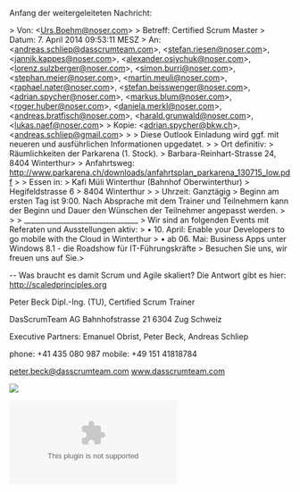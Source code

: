 <span style="color:#000ff;">Anfang der weitergeleiteten Nachricht:</span>

<span style="color:#000ff;">> Von: <</span><a href="mailto:Urs.Boehm@noser.com" rel="noopener" class="external-link" target="_blank" style="color:#dca0dff;"><u>Urs.Boehm@noser.com</u></a><span style="color:#000ff;">></span>
<span style="color:#000ff;">> Betreff: Certified Scrum Master</span>
<span style="color:#000ff;">> Datum: 7. April 2014 09:53:11 MESZ</span>
<span style="color:#000ff;">> An: <</span><a href="mailto:andreas.schliep@dasscrumteam.com" rel="noopener" class="external-link" target="_blank" style="color:#dca0dff;"><u>andreas.schliep@dasscrumteam.com</u></a><span style="color:#000ff;">>, <</span><a href="mailto:stefan.riesen@noser.com" rel="noopener" class="external-link" target="_blank" style="color:#dca0dff;"><u>stefan.riesen@noser.com</u></a><span style="color:#000ff;">>, <</span><a href="mailto:jannik.kappes@noser.com" rel="noopener" class="external-link" target="_blank" style="color:#dca0dff;"><u>jannik.kappes@noser.com</u></a><span style="color:#000ff;">>, <</span><a href="mailto:alexander.osiychuk@noser.com" rel="noopener" class="external-link" target="_blank" style="color:#dca0dff;"><u>alexander.osiychuk@noser.com</u></a><span style="color:#000ff;">>, <</span><a href="mailto:lorenz.sulzberger@noser.com" rel="noopener" class="external-link" target="_blank" style="color:#dca0dff;"><u>lorenz.sulzberger@noser.com</u></a><span style="color:#000ff;">>, <</span><a href="mailto:simon.burri@noser.com" rel="noopener" class="external-link" target="_blank" style="color:#dca0dff;"><u>simon.burri@noser.com</u></a><span style="color:#000ff;">>, <</span><a href="mailto:stephan.meier@noser.com" rel="noopener" class="external-link" target="_blank" style="color:#dca0dff;"><u>stephan.meier@noser.com</u></a><span style="color:#000ff;">>, <</span><a href="mailto:martin.meuli@noser.com" rel="noopener" class="external-link" target="_blank" style="color:#dca0dff;"><u>martin.meuli@noser.com</u></a><span style="color:#000ff;">>, <</span><a href="mailto:raphael.nater@noser.com" rel="noopener" class="external-link" target="_blank" style="color:#dca0dff;"><u>raphael.nater@noser.com</u></a><span style="color:#000ff;">>, <</span><a href="mailto:stefan.beisswenger@noser.com" rel="noopener" class="external-link" target="_blank" style="color:#dca0dff;"><u>stefan.beisswenger@noser.com</u></a><span style="color:#000ff;">>, <</span><a href="mailto:adrian.spycher@noser.com" rel="noopener" class="external-link" target="_blank" style="color:#dca0dff;"><u>adrian.spycher@noser.com</u></a><span style="color:#000ff;">>, <</span><a href="mailto:markus.blum@noser.com" rel="noopener" class="external-link" target="_blank" style="color:#dca0dff;"><u>markus.blum@noser.com</u></a><span style="color:#000ff;">>, <</span><a href="mailto:roger.huber@noser.com" rel="noopener" class="external-link" target="_blank" style="color:#dca0dff;"><u>roger.huber@noser.com</u></a><span style="color:#000ff;">>, <</span><a href="mailto:daniela.merkl@noser.com" rel="noopener" class="external-link" target="_blank" style="color:#dca0dff;"><u>daniela.merkl@noser.com</u></a><span style="color:#000ff;">>, <</span><a href="mailto:andreas.bratfisch@noser.com" rel="noopener" class="external-link" target="_blank" style="color:#dca0dff;"><u>andreas.bratfisch@noser.com</u></a><span style="color:#000ff;">>, <</span><a href="mailto:harald.grunwald@noser.com" rel="noopener" class="external-link" target="_blank" style="color:#dca0dff;"><u>harald.grunwald@noser.com</u></a><span style="color:#000ff;">>, <</span><a href="mailto:lukas.naef@noser.com" rel="noopener" class="external-link" target="_blank" style="color:#dca0dff;"><u>lukas.naef@noser.com</u></a><span style="color:#000ff;">></span>
<span style="color:#000ff;">> Kopie: <</span><a href="mailto:adrian.spycher@bkw.ch" rel="noopener" class="external-link" target="_blank" style="color:#dca0dff;"><u>adrian.spycher@bkw.ch</u></a><span style="color:#000ff;">>, <</span><a href="mailto:andreas.schliep@gmail.com" rel="noopener" class="external-link" target="_blank" style="color:#dca0dff;"><u>andreas.schliep@gmail.com</u></a><span style="color:#000ff;">></span>
<span style="color:#000ff;">></span> 
<span style="color:#000ff;">> Diese Outlook Einladung wird ggf. mit neueren und ausführlichen Informationen upgedatet.</span>
<span style="color:#000ff;">></span> 
<span style="color:#000ff;">> Ort definitiv:</span>
<span style="color:#000ff;">> Räumlichkeiten der Parkarena (1. Stock).</span>
<span style="color:#000ff;">> Barbara-Reinhart-Strasse 24, 8404 Winterthur></span> 
<span style="color:#000ff;">> Anfahrtsweg:</span> <a href="http://www.parkarena.ch/downloads/anfahrtsplan_parkarena_130715_low.pdf" rel="noopener" class="external-link" target="_blank" style="color:#dca0dff;"><u>http://www.parkarena.ch/downloads/anfahrtsplan_parkarena_130715_low.pdf</u></a>
<span style="color:#000ff;">></span> 
<span style="color:#000ff;">> Essen in:</span>
<span style="color:#000ff;">> Kafi Müli Winterthur (Bahnhof Oberwinterthur)</span>
<span style="color:#000ff;">> Hegifeldstrasse 6</span>
<span style="color:#000ff;">> 8404 Winterthur</span>
<span style="color:#000ff;">></span> 
<span style="color:#000ff;">> Uhrzeit: Ganztägig</span>
<span style="color:#000ff;">> Beginn am ersten Tag ist 9:00. Nach Absprache mit dem Trainer und Teilnehmern kann der Beginn und Dauer den Wünschen der Teilnehmer angepasst werden.</span>
<span style="color:#000ff;">></span> 
<span style="color:#000ff;">></span> 
<span style="color:#000ff;">> ________________________________</span> 
<span style="color:#000ff;">> Wir sind an folgenden Events mit Referaten und Ausstellungen aktiv:</span>
<span style="color:#000ff;">> • 10. April: Enable your Developers to go mobile with the Cloud in Winterthur</span>
<span style="color:#000ff;">> • ab 06. Mai: Business Apps unter Windows 8.1 - die Roadshow für IT-Führungskräfte</span>
<span style="color:#000ff;">> Besuchen Sie uns, wir freuen uns auf Sie.></span> 

<span style="color:#000ff;">--</span> 
<span style="color:#000ff;">Was braucht es damit Scrum und Agile skaliert? Die Antwort gibt es hier:</span> <a href="http://scaledprinciples.org/" rel="noopener" class="external-link" target="_blank" style="color:#dca0dff;"><u>http://scaledprinciples.org</u></a>

<span style="color:#000ff;">Peter Beck</span>
<span style="color:#000ff;">Dipl.-Ing. (TU), Certified Scrum Trainer</span>

<span style="color:#000ff;">DasScrumTeam AG</span>
<span style="color:#000ff;">Bahnhofstrasse 21</span>
<span style="color:#000ff;">6304 Zug</span>
<span style="color:#000ff;">Schweiz</span>

<span style="color:#000ff;">Executive Partners: Emanuel Obrist, Peter Beck, Andreas Schliep</span>

<span style="color:#000ff;">phone: +41 435 080 987</span>
<span style="color:#000ff;">mobile: +49 151 41818784</span>

<a href="mailto:peter.beck@dasscrumteam.com" rel="noopener" class="external-link" target="_blank" style="color:#00e9ff;"><u>peter.beck@dasscrumteam.com</u></a>
<span style="color:#000ff;">www.dasscrumteam.com</span>

![](ATT33584%201.jpg)



![](Mail-Anhang.ics)